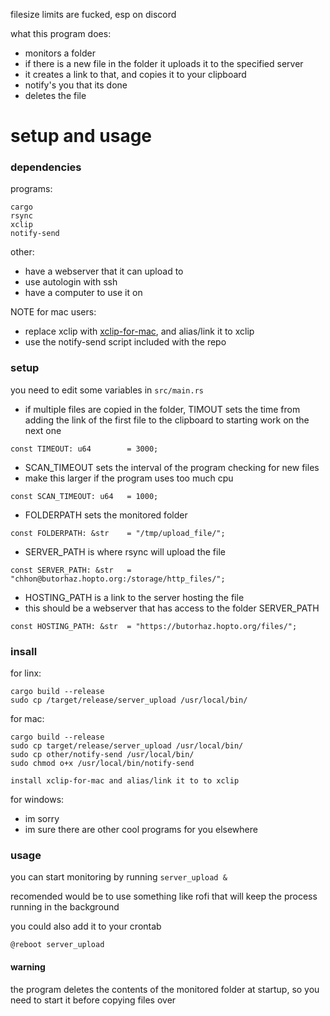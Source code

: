 filesize limits are fucked, esp on discord



what this program does:
* monitors a folder
* if there is a new file in the folder it uploads it to the specified server
* it creates a link to that, and copies it to your clipboard
* notify's you that its done
* deletes the file


setup and usage
===============
### dependencies
programs:
```
cargo
rsync
xclip
notify-send
```
other:
* have a webserver that it can upload to
* use autologin with ssh
* have a computer to use it on

NOTE for mac users:
* replace xclip with [xclip-for-mac](https://github.com/siers/xclip-for-mac), and alias/link it to xclip
* use the notify-send script included with the repo

### setup
you need to edit some variables in `src/main.rs`

* if multiple files are copied in the folder, TIMOUT sets the time from adding the link of the first file to the clipboard to starting work on the next one
```
const TIMEOUT: u64        = 3000;
```

* SCAN_TIMEOUT sets the interval of the program checking for new files
* make this larger if the program uses too much cpu
```
const SCAN_TIMEOUT: u64   = 1000;
```

* FOLDERPATH sets the monitored folder
```
const FOLDERPATH: &str    = "/tmp/upload_file/";
```

* SERVER_PATH is where rsync will upload the file
```
const SERVER_PATH: &str   = "chhon@butorhaz.hopto.org:/storage/http_files/";
```
* HOSTING_PATH is a link to the server hosting the file
* this should be a webserver that has access to the folder SERVER_PATH
```
const HOSTING_PATH: &str  = "https://butorhaz.hopto.org/files/";
```



### insall
for linx:
```
cargo build --release
sudo cp /target/release/server_upload /usr/local/bin/
```

for mac:
```
cargo build --release
sudo cp target/release/server_upload /usr/local/bin/
sudo cp other/notify-send /usr/local/bin/
sudo chmod o+x /usr/local/bin/notify-send

install xclip-for-mac and alias/link it to to xclip
```

for windows:
* im sorry
* im sure there are other cool programs for you elsewhere


### usage

you can start monitoring by running `server_upload &`

recomended would be to use something like rofi that will keep the process running in the background

you could also add it to your crontab
```
@reboot server_upload
```


#### warning
the program deletes the contents of the monitored folder at startup, so you need to start it before copying files over
